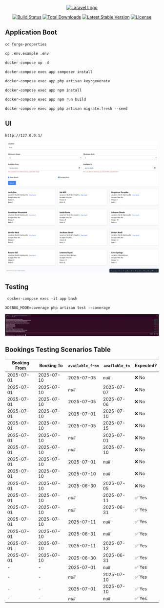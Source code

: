 <p align="center"><a href="https://laravel.com" target="_blank"><img src="https://raw.githubusercontent.com/laravel/art/master/logo-lockup/5%20SVG/2%20CMYK/1%20Full%20Color/laravel-logolockup-cmyk-red.svg" width="400" alt="Laravel Logo"></a></p>

<p align="center">
<a href="https://github.com/laravel/framework/actions"><img src="https://github.com/laravel/framework/workflows/tests/badge.svg" alt="Build Status"></a>
<a href="https://packagist.org/packages/laravel/framework"><img src="https://img.shields.io/packagist/dt/laravel/framework" alt="Total Downloads"></a>
<a href="https://packagist.org/packages/laravel/framework"><img src="https://img.shields.io/packagist/v/laravel/framework" alt="Latest Stable Version"></a>
<a href="https://packagist.org/packages/laravel/framework"><img src="https://img.shields.io/packagist/l/laravel/framework" alt="License"></a>
</p>

## Application Boot
```
cd forge-properties
```
```
cp .env.example .env
```
```
docker-compose up -d
```
```
docker-compose exec app composer install
```
```
docker-compose exec app php artisan key:generate
```
```
docker-compose exec app npm install
```
```
docker-compose exec app npm run build
```
```
docker-compose exec app php artisan migrate:fresh --seed
```
## UI
```
http://127.0.0.1/
```
![img.png](img.png)
## Testing
```
 docker-compose exec -it app bash
```
```
XDEBUG_MODE=coverage php artisan test --coverage
```
![img_1.png](img_1.png)
## Bookings Testing Scenarios Table
| Booking From | Booking To | `available_from` | `available_to` | Expected? | 
|--------------|------------|------------------|----------------|-----------|
| 2025-07-01   | 2025-07-10 | 2025-07-05       | *null*         | ❌ No     |
| 2025-07-01   | 2025-07-10 | *null*           | 2025-07-07     | ❌ No     |
| 2025-07-01   | 2025-07-10 | 2025-07-05       | 2025-07-06     | ❌ No     | 
| 2025-07-01   | 2025-07-10 | 2025-07-01       | 2025-07-10     | ❌ No     | 
| 2025-07-01   | 2025-07-10 | 2025-07-05       | 2025-07-15     | ❌ No     | 
| 2025-07-01   | 2025-07-10 | *null*           | 2025-07-01     | ❌ No     |
| 2025-07-01   | 2025-07-10 | *null*           | 2025-07-10     | ❌ No     |
| 2025-07-01   | 2025-07-10 | 2025-07-01       | *null*         | ❌ No     |
| 2025-07-01   | 2025-07-10 | 2025-07-10       | *null*         | ❌ No     |
| 2025-07-01   | 2025-07-10 | 2025-06-30       | 2025-07-05     | ❌ No     | 
| 2025-07-01   | 2025-07-10 | *null*           | 2025-07-11     | ✅ Yes    | 
| 2025-07-01   | 2025-07-10 | *null*           | 2025-06-31     | ✅ Yes    |
| 2025-07-01   | 2025-07-10 | 2025-07-11       | *null*         | ✅ Yes    |
| 2025-07-01   | 2025-07-10 | 2025-06-31       | *null*         | ✅ Yes    | 
| 2025-07-01   | 2025-07-10 | 2025-07-11       | 2025-07-12     | ✅ Yes    |
| 2025-07-01   | 2025-07-10 | 2025-06-30       | 2025-06-31     | ✅ Yes    |
| -            | -          | 2025-07-01       | *null*         | ✅ Yes    |
| -            | -          | *null*           | 2025-07-10     | ✅ Yes    |
| -            | -          | 2025-07-01       | 2025-07-10     | ✅ Yes    |
| -            | -          | *null*           | *null*         | ✅ Yes    | 
